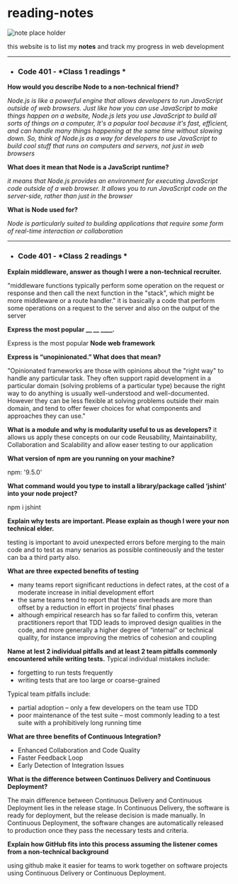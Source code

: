 # reading-notes
![note place holder](https://media.wired.co.uk/photos/606d9e60fd9831b13e447105/master/w_1600%2Cc_limit/notespr.jpg)

this website is to list my **notes** and track my progress in web development

<!-- - ### Code 102 - *Intro to Software Development*
- ### Code 201 - *Foundations of Software Development*
- ### Code 301 - *Intermediate Software Development* -->
<hr>

- ### Code 401 - *Class 1 readings *

**How would you describe Node to a non-technical friend?**

*Node.js is like a powerful engine that allows developers to run JavaScript outside of web browsers. Just like how you can use JavaScript to make things happen on a website, Node.js lets you use JavaScript to build all sorts of things on a computer, It's a popular tool because it's fast, efficient, and can handle many things happening at the same time without slowing down. So, think of Node.js as a way for developers to use JavaScript to build cool stuff that runs on computers and servers, not just in web browsers* 

**What does it mean that Node is a JavaScript runtime?**

*it means that Node.js provides an environment for executing JavaScript code outside of a web browser. It allows you to run JavaScript code on the server-side, rather than just in the browser*

**What is Node used for?**

*Node is particularly suited to building applications that require some form of real-time interaction or collaboration*

<hr>


- ### Code 401 - *Class 2 readings *

**Explain middleware, answer as though I were a non-technical recruiter.**

"middleware functions typically perform some operation on the request or response and then call the next function in the "stack", which might be more middleware or a route handler."
it is basically a code that perform some operations on a request to the server and also on the output of the server 

**Express the most popular __ __ ____.**

 Express is the most popular **Node web framework** 

 **Express is “unopinionated.” What does that mean?**

 "Opinionated frameworks are those with opinions about the "right way" to handle any particular task. They often support rapid development in a particular domain (solving problems of a particular type) because the right way to do anything is usually well-understood and well-documented. However they can be less flexible at solving problems outside their main domain, and tend to offer fewer choices for what components and approaches they can use."

  **What is a module and why is modularity useful to us as developers?**
  it allows us apply these concepts on our code Reusability, Maintainability, Collaboration and  Scalability and allow easer testing to our application 

**What version of npm are you running on your machine?**

 npm: '9.5.0'

 **What command would you type to install a library/package called ‘jshint’ into your node project?**

 npm i jshint

 **Explain why tests are important. Please explain as though I were your non technical elder.**

 testing is important to avoid unexpected errors before merging to the main code and to test as many senarios as possible contineously and the tester can ba a third party also.

 **What are three expected benefits of testing**
 - many teams report significant reductions in defect rates, at the cost of a moderate increase in initial development effort
 - the same teams tend to report that these overheads are more than offset by a reduction in effort in projects’ final phases
 - although empirical research has so far failed to confirm this, veteran practitioners report that TDD leads to improved design qualities in the code, and more generally a higher degree of “internal” or technical quality, for instance improving the metrics of cohesion and coupling

 **Name at lest 2 individual pitfalls and at least 2 team pitfalls commonly encountered while writing tests.**
 Typical individual mistakes include:
 - forgetting to run tests frequently
- writing tests that are too large or coarse-grained

Typical team pitfalls include:

- partial adoption – only a few developers on the team use TDD
- poor maintenance of the test suite – most commonly leading to a test suite with a prohibitively long running time

**What are three benefits of Continuous Integration?**
- Enhanced Collaboration and Code Quality
- Faster Feedback Loop
- Early Detection of Integration Issues

**What is the difference between Continuos Delivery and Continuous Deployment?**

The main difference between Continuous Delivery and Continuous Deployment lies in the release stage. In Continuous Delivery, the software is ready for deployment, but the release decision is made manually. In Continuous Deployment, the software changes are automatically released to production once they pass the necessary tests and criteria.

**Explain how GitHub fits into this process assuming the listener comes from a non-technical background**

using github make it easier for teams to work together on software projects using Continuous Delivery or Continuous Deployment.

